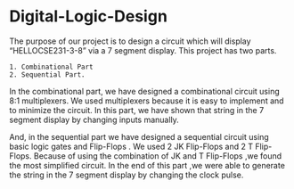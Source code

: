 # Digital-Logic-Design

The purpose of our project is to design a circuit which will display “HELLOCSE231-3-8” via a 7 segment display. This project has two parts.

    1. Combinational Part
    2. Sequential Part.

In the combinational part, we have designed a combinational circuit using 8:1 multiplexers. We  used multiplexers because it is easy to implement and to minimize the circuit. In this part, we have shown that string in the 7 segment display by changing inputs manually.

And, in the sequential part we have designed a sequential circuit using basic logic gates and Flip-Flops . We used 2 JK Flip-Flops and 2 T Flip-Flops. Because of using the combination of JK and T Flip-Flops ,we found the most simplified circuit. In the end of this   part ,we were able to generate the string in the 7 segment display by changing the clock pulse. 
